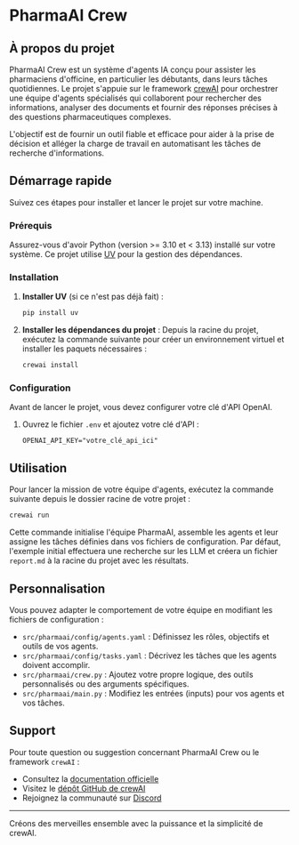 # PharmaAI Crew

## À propos du projet

PharmaAI Crew est un système d'agents IA conçu pour assister les pharmaciens d'officine, en particulier les débutants, dans leurs tâches quotidiennes. Le projet s'appuie sur le framework [crewAI](https://crewai.com) pour orchestrer une équipe d'agents spécialisés qui collaborent pour rechercher des informations, analyser des documents et fournir des réponses précises à des questions pharmaceutiques complexes.

L'objectif est de fournir un outil fiable et efficace pour aider à la prise de décision et alléger la charge de travail en automatisant les tâches de recherche d'informations.

## Démarrage rapide

Suivez ces étapes pour installer et lancer le projet sur votre machine.

### Prérequis

Assurez-vous d'avoir Python (version >= 3.10 et < 3.13) installé sur votre système. Ce projet utilise [UV](https://docs.astral.sh/uv/) pour la gestion des dépendances.

### Installation

1.  **Installer UV** (si ce n'est pas déjà fait) :
    ```bash
    pip install uv
    ```

2.  **Installer les dépendances du projet** :
    Depuis la racine du projet, exécutez la commande suivante pour créer un environnement virtuel et installer les paquets nécessaires :
    ```bash
    crewai install
    ```

### Configuration

Avant de lancer le projet, vous devez configurer votre clé d'API OpenAI.

1.  Ouvrez le fichier `.env` et ajoutez votre clé d'API :
    ```
    OPENAI_API_KEY="votre_clé_api_ici"
    ```

## Utilisation

Pour lancer la mission de votre équipe d'agents, exécutez la commande suivante depuis le dossier racine de votre projet :

```bash
crewai run
```

Cette commande initialise l'équipe PharmaAI, assemble les agents et leur assigne les tâches définies dans vos fichiers de configuration. Par défaut, l'exemple initial effectuera une recherche sur les LLM et créera un fichier `report.md` à la racine du projet avec les résultats.

## Personnalisation

Vous pouvez adapter le comportement de votre équipe en modifiant les fichiers de configuration :

-   `src/pharmaai/config/agents.yaml` : Définissez les rôles, objectifs et outils de vos agents.
-   `src/pharmaai/config/tasks.yaml` : Décrivez les tâches que les agents doivent accomplir.
-   `src/pharmaai/crew.py` : Ajoutez votre propre logique, des outils personnalisés ou des arguments spécifiques.
-   `src/pharmaai/main.py` : Modifiez les entrées (inputs) pour vos agents et vos tâches.

## Support

Pour toute question ou suggestion concernant PharmaAI Crew ou le framework `crewAI` :

-   Consultez la [documentation officielle](https://docs.crewai.com)
-   Visitez le [dépôt GitHub de crewAI](https://github.com/joaomdmoura/crewai)
-   Rejoignez la communauté sur [Discord](https://discord.com/invite/X4JWnZnxPb)

---
Créons des merveilles ensemble avec la puissance et la simplicité de crewAI.